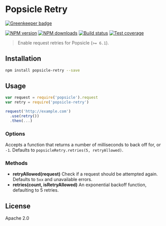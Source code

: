 # Popsicle Retry

[![Greenkeeper badge](https://badges.greenkeeper.io/blakeembrey/popsicle-retry.svg)](https://greenkeeper.io/)

[![NPM version][npm-image]][npm-url]
[![NPM downloads][downloads-image]][downloads-url]
[![Build status][travis-image]][travis-url]
[![Test coverage][coveralls-image]][coveralls-url]

> Enable request retries for Popsicle (`>= 6.1`).

## Installation

```sh
npm install popsicle-retry --save
```

## Usage

```js
var request = require('popsicle').request
var retry = require('popsicle-retry')

request('http://example.com')
  .use(retry())
  .then(...)
```

### Options

Accepts a function that returns a number of milliseconds to back off for, or `-1`. Defaults to `popsicleRetry.retries(5, retryAllowed)`.

### Methods

* **retryAllowed(request)** Check if a request should be attempted again. Defaults to `5xx` and unavailable errors.
* **retries(count, isRetryAllowed)** An exponential backoff function, defaulting to 5 retries.

## License

Apache 2.0

[npm-image]: https://img.shields.io/npm/v/popsicle-retry.svg?style=flat
[npm-url]: https://npmjs.org/package/popsicle-retry
[downloads-image]: https://img.shields.io/npm/dm/popsicle-retry.svg?style=flat
[downloads-url]: https://npmjs.org/package/popsicle-retry
[travis-image]: https://img.shields.io/travis/blakeembrey/popsicle-retry.svg?style=flat
[travis-url]: https://travis-ci.org/blakeembrey/popsicle-retry
[coveralls-image]: https://img.shields.io/coveralls/blakeembrey/popsicle-retry.svg?style=flat
[coveralls-url]: https://coveralls.io/r/blakeembrey/popsicle-retry?branch=master
